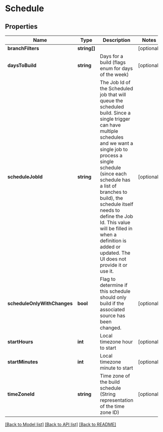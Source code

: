 # Schedule

## Properties
Name | Type | Description | Notes
------------ | ------------- | ------------- | -------------
**branchFilters** | **string[]** |  | [optional] 
**daysToBuild** | **string** | Days for a build (flags enum for days of the week) | [optional] 
**scheduleJobId** | **string** | The Job Id of the Scheduled job that will queue the scheduled build. Since a single trigger can have multiple schedules and we want a single job to process a single schedule (since each schedule has a list of branches to build), the schedule itself needs to define the Job Id. This value will be filled in when a definition is added or updated.  The UI does not provide it or use it. | [optional] 
**scheduleOnlyWithChanges** | **bool** | Flag to determine if this schedule should only build if the associated source has been changed. | [optional] 
**startHours** | **int** | Local timezone hour to start | [optional] 
**startMinutes** | **int** | Local timezone minute to start | [optional] 
**timeZoneId** | **string** | Time zone of the build schedule (String representation of the time zone ID) | [optional] 

[[Back to Model list]](../README.md#documentation-for-models) [[Back to API list]](../README.md#documentation-for-api-endpoints) [[Back to README]](../README.md)


